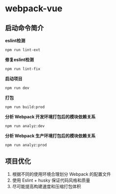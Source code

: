 
# webpack-vue

## 启动命令简介

 **eslint检测** 
```
npm run lint-ext
```

 **修复eslint检测** 
```
npm run lint-fix
```

**启动项目** 
```
npm run dev
```

 **打包** 
```
npm run build:prod
```

**分析 Webpack 开发环境打包后的模块依赖关系** 
```
npm run analyz:dev
```

**分析 Webpack 生产环境打包后的模块依赖关系** 
```
npm run analyz:prod
```
## 项目优化

1. 根据不同的使用环境合理划分 Webpack 的配置文件 
2. 使用 Eslint + husky 保证代码风格和质量 
3. 尽可能提高构建速度和压缩打包体积





